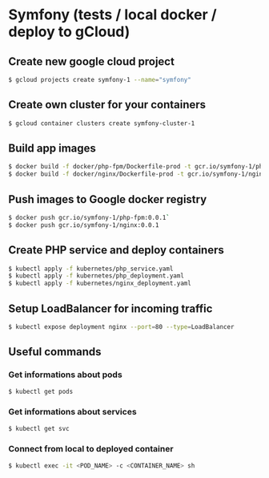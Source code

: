# Symfony (tests / local docker / deploy to gCloud)

## Create new google cloud project
```sh
$ gcloud projects create symfony-1 --name="symfony"
```

## Create own cluster for your containers
```sh
$ gcloud container clusters create symfony-cluster-1
```

## Build app images
```sh
$ docker build -f docker/php-fpm/Dockerfile-prod -t gcr.io/symfony-1/php-fpm:0.0.1 .
$ docker build -f docker/nginx/Dockerfile-prod -t gcr.io/symfony-1/nginx:0.0.1 .
```

## Push images to Google docker registry
```sh
$ docker push gcr.io/symfony-1/php-fpm:0.0.1`
$ docker push gcr.io/symfony-1/nginx:0.0.1
```

## Create PHP service and deploy containers
```sh
$ kubectl apply -f kubernetes/php_service.yaml
$ kubectl apply -f kubernetes/php_deployment.yaml
$ kubectl apply -f kubernetes/nginx_deployment.yaml
```

## Setup LoadBalancer for incoming traffic
```sh
$ kubectl expose deployment nginx --port=80 --type=LoadBalancer
```

## Useful commands
### Get informations about pods
```sh
$ kubectl get pods
```

### Get informations about services
```sh
$ kubectl get svc
```

### Connect from local to deployed container
```sh
$ kubectl exec -it <POD_NAME> -c <CONTAINER_NAME> sh
```
